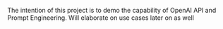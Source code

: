 The intention of this project is to demo the capability of OpenAI API and Prompt Engineering. Will elaborate on use cases later on as well
